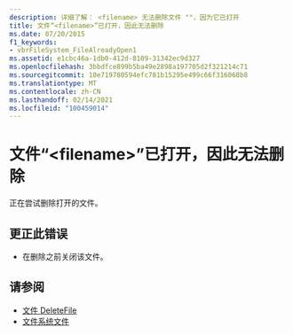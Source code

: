 ```yaml
---
description: 详细了解： <filename> 无法删除文件 ""，因为它已打开
title: 文件“<filename>”已打开，因此无法删除
ms.date: 07/20/2015
f1_keywords:
- vbrFileSystem_FileAlreadyOpen1
ms.assetid: e1cbc46a-1db0-412d-8109-31342ec9d327
ms.openlocfilehash: 3bbdfce899b5ba49e2898a197705d2f321214c71
ms.sourcegitcommit: 10e719780594efc781b15295e499c66f316068b8
ms.translationtype: MT
ms.contentlocale: zh-CN
ms.lasthandoff: 02/14/2021
ms.locfileid: "100459014"
---
```

# <a name="file-filename-cannot-be-deleted-because-it-is-open"></a>文件“\<filename>”已打开，因此无法删除

正在尝试删除打开的文件。  
  
## <a name="to-correct-this-error"></a>更正此错误  
  
- 在删除之前关闭该文件。  
  
## <a name="see-also"></a>请参阅

- [文件 DeleteFile](xref:Microsoft.VisualBasic.FileIO.FileSystem.DeleteFile%2A)
- [文件系统文件](xref:Microsoft.VisualBasic.FileIO.FileSystem)
